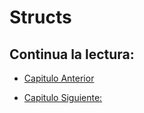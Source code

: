 # Structs

## Continua la lectura:

- [Capitulo Anterior](./../35_Encontrar-Valor-Map)                                                                 

- [Capitulo Siguiente: ](./../37_mypackage)
